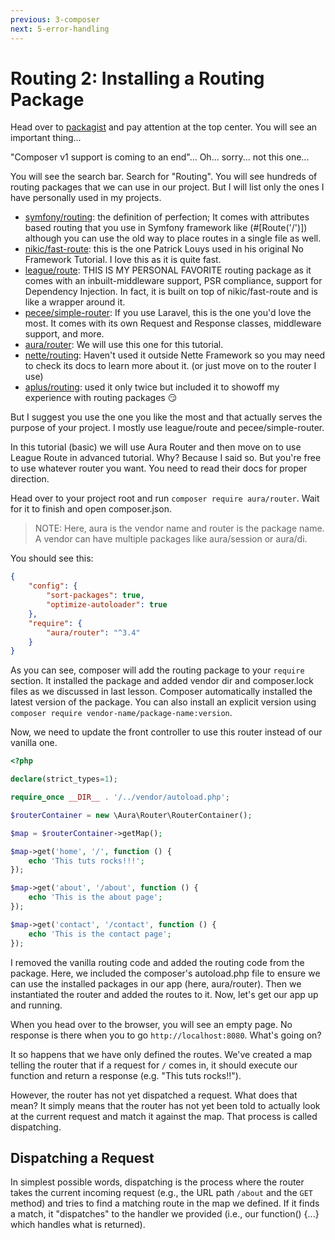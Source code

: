 ```yaml
---
previous: 3-composer
next: 5-error-handling
---
```


# Routing 2: Installing a Routing Package

Head over to [packagist](https://packagist.org) and pay attention at the top center. You will see an important thing...

"Composer v1 support is coming to an end"... Oh... sorry... not this one...

You will see the search bar. Search for "Routing". You will see hundreds of routing packages that we can use in our project. But I will list only the ones I have personally used in my projects.

- [symfony/routing](https://packagist.org/packages/symfony/routing): the definition of perfection; It comes with attributes based routing that you use in Symfony framework like (#[Route('/')]) although you can use the old way to place routes in a single file as well.
- [nikic/fast-route](https://packagist.org/packages/nikic/fast-route): this is the one Patrick Louys used in his original No Framework Tutorial. I love this as it is quite fast.
- [league/route](https://packagist.org/packages/league/route): THIS IS MY PERSONAL FAVORITE routing package as it comes with an inbuilt-middleware support, PSR compliance, support for Dependency Injection. In fact, it is built on top of nikic/fast-route and is like a wrapper around it.
- [pecee/simple-router](https://github.com/skipperbent/simple-php-router): If you use Laravel, this is the one you'd love the most. It comes with its own Request and Response classes, middleware support, and more.
- [aura/router](https://packagist.org/packages/aura/router): We will use this one for this tutorial.
- [nette/routing](https://packagist.org/packages/nette/routing): Haven't used it outside Nette Framework so you may need to check its docs to learn more about it. (or just move on to the router I use)
- [aplus/routing](https://packagist.org/packages/aplus/routing): used it only twice but included it to showoff my experience with routing packages 😏

But I suggest you use the one you like the most and that actually serves the purpose of your project. I mostly use league/route and pecee/simple-router.

In this tutorial (basic) we will use Aura Router and then move on to use League Route in advanced tutorial. Why? Because I said so. But you're free to use whatever router you want. You need to read their docs for proper direction.

Head over to your project root and run `composer require aura/router`. Wait for it to finish and open composer.json.

> NOTE: Here, aura is the vendor name and router is the package name. A vendor can have multiple packages like aura/session or aura/di.

You should see this:

```json
{
    "config": {
        "sort-packages": true,
        "optimize-autoloader": true
    },
    "require": {
        "aura/router": "^3.4"
    }
}
```

As you can see, composer will add the routing package to your `require` section. It installed the package and added vendor dir and composer.lock files as we discussed in last lesson. Composer automatically installed the latest version of the package. You can also install an explicit version using `composer require vendor-name/package-name:version`.

Now, we need to update the front controller to use this router instead of our vanilla one.

```php
<?php

declare(strict_types=1);

require_once __DIR__ . '/../vendor/autoload.php';

$routerContainer = new \Aura\Router\RouterContainer();

$map = $routerContainer->getMap();

$map->get('home', '/', function () {
    echo 'This tuts rocks!!!';
});

$map->get('about', '/about', function () {
    echo 'This is the about page';
});

$map->get('contact', '/contact', function () {
    echo 'This is the contact page';
});
```

I removed the vanilla routing code and added the routing code from the package. Here, we included the composer's autoload.php file to ensure we can use the installed packages in our app (here, aura/router). Then we instantiated the router and added the routes to it. Now, let's get our app up and running.

When you head over to the browser, you will see an empty page. No response is there when you to go `http://localhost:8080`. What's going on?

It so happens that we have only defined the routes. We've created a map telling the router that if a request for `/` comes in, it should execute our function and return a response (e.g. "This tuts rocks!!").

However, the router has not yet dispatched a request. What does that mean? It simply means that the router has not yet been told to actually look at the current request and match it against the map. That process is called dispatching.

## Dispatching a Request

In simplest possible words, dispatching is the process where the router takes the current incoming request (e.g., the URL path `/about` and the `GET` method) and tries to find a matching route in the map we defined. If it finds a match, it "dispatches" to the handler we provided (i.e., our function() {...} which handles what is returned).
